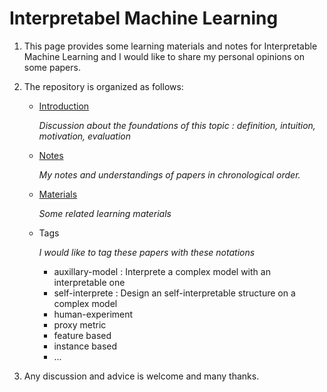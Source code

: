 # Interpretabel Machine Learning

1. This page provides some learning materials and notes for Interpretable Machine Learning and I would like to share my personal opinions on some papers.

2. The repository is organized as follows:

   - [Introduction](https://github.com/Tao-Han/Interpretabel-Learning/tree/master/Intruduction.md)

     *Discussion about the foundations of this topic : definition, intuition, motivation, evaluation*

   - [Notes](https://github.com/Tao-Han/Interpretabel-Learning/tree/master/Notes)

     *My notes and understandings of papers in chronological order.*

   - [Materials](https://github.com/Tao-Han/Interpretabel-Learning/tree/master/Materials)

     *Some related learning materials*

   - Tags

     *I would like to tag these papers with these notations*

     - auxillary-model : Interprete a complex model with an interpretable one
     - self-interprete : Design an self-interpretable structure on a complex model
     - human-experiment
     - proxy metric
     - feature based
     - instance based
     - ...

3. Any discussion and advice is welcome and many thanks.

